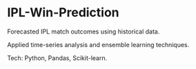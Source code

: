 # IPL-Win-Prediction

Forecasted IPL match outcomes using historical data.

Applied time-series analysis and ensemble learning techniques.

Tech: Python, Pandas, Scikit-learn.
